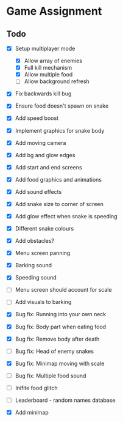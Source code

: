# Game Assignment

## Todo
- [x] Setup multiplayer mode
    - [x] Allow array of enemies
    - [x] Full kill mechanism
    - [x] Allow multiple food
    - [ ] Allow background refresh
- [x] Fix backwards kill bug
- [x] Ensure food doesn't spawn on snake
- [x] Add speed boost
- [x] Implement graphics for snake body
- [x] Add moving camera
- [x] Add bg and glow edges
- [x] Add start and end screens
- [x] Add food graphics and animations
- [x] Add sound effects
- [x] Add snake size to corner of screen
- [x] Add glow effect when snake is speeding
- [x] Different snake colours
- [x] Add obstacles?
- [x] Menu screen panning
- [x] Barking sound
- [x] Speeding sound
- [ ] Menu screen should account for scale
- [ ] Add visuals to barking

- [x] Bug fix: Running into your own neck
- [x] Bug fix: Body part when eating food
- [x] Bug fix: Remove body after death
- [ ] Bug fix: Head of enemy snakes
- [x] Bug fix: Minimap moving with scale
- [ ] Bug fix: Multiple food sound
- [ ] Inifite food glitch

- [ ] Leaderboard - random names database
- [x] Add minimap